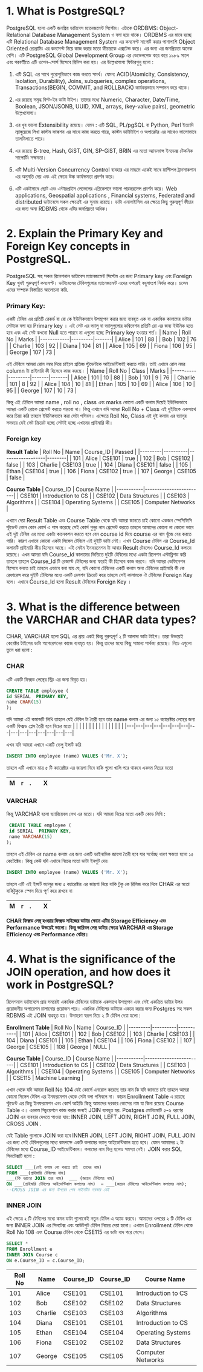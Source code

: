 # 1. What is PostgreSQL?
PostgreSQL হলো একটি জনপ্রিয় ডাটাবেস ম্যানেজমেন্ট সিস্টেম। এটাকে ORDBMS: Object-Relational Database Management System ও বলা হয়ে থাকে। ORDBMS এর মানে হচ্ছে এটি Relational Database Management System এর কনসেপ্ট সাপোর্ট করার পাশাপাশি  Object Oriented প্রোগ্রামিং এর কনসেপ্ট নিয়ে কাজ করার মতো ফীচারকে এক্সটেন্ড করে।  এর জন্য এর জনপ্রিয়তা অনেক বেশি। এটি PostgreSQL Global Development Group এর ডেভেলপেড করে করে ১৯৮৯ সালে এবং পরবর্তীতে এটি ওপেন-সোর্স হিসেবে রিলিস করা হয়। এর উল্লেখযোগ্য ফিটারগুলু হলো :

1. এটি SQL এর সাথে পুরোপুরিভাবে কাজ করতে সমর্থ।  যেমন: ACID(Atomicity, Consistency, Isolation, Durability), Joins, subqueries, complex operations, Transactions(BEGIN, COMMIT, and ROLLBACK) কার্যকরভাবে সম্পাদন করে থাকে। 

2. এর রয়েছে সমৃদ্ধ বিল্ট-ইন ডাটা টাইপ। তাদের মধ্যে  Numeric, Character, Date/Time, Boolean, JSON/JSONB, UUID, XML, arrays, (key-value pairs), geometric উল্লেখযোগ্য।

3. এর  খুব ভালো Extensibility রয়েছে। যেমন : এটি SQL, PL/pgSQL বা  Python, Perl ইত্যাদি ল্যাঙ্গুয়েজে লিখা কাস্টম ফাঙ্কশন এর সাথে কাজ করতে পারে, কাস্টম ডাটাটাইপ ও অপারেটর এর সাথেও ভালোভাবে তালমিলাতে পারে।

4. এর রয়েছে B-tree, Hash, GiST, GIN, SP-GiST, BRIN এর মতো অ্যাডভান্স ইনডেক্স টেকনিক সাপোর্টিং সক্ষমতা।  

5. এটি Multi-Version Concurrency Control ব্যবহার এর মাদ্ধমে একেই সাথে মাল্টিপল ট্রানসাকশান এর অনুমতি দেয় এবং এই ক্ষেত্রে উচ্চ কার্যক্ষমতা প্রদর্শন করে। 

6. এটি একইসাথে ছোট এবং এন্টারপ্রাইস লেভেলের এপ্লিকেশনে ভালো পারফরমেন্স প্রদর্শন করে।  Web applications, Geospatial applications , Financial systems, Federated and distributed ডাটাবেসে সকল ক্ষেত্রেই এর সুনাম রয়েছে। ডাটা এনালাইসিস এর ক্ষেত্রে কিছু গুরুত্বপূর্ণ ফীচার এর জন্য অন্য RDBMS থেকে এটির জনপ্রিয়তা অধিক।

# 2. Explain the Primary Key and Foreign Key concepts in PostgreSQL.

PostgreSQL সহ সকল রিলেশনাল ডাটাবেস ম্যানেজমেন্ট সিস্টেম এর জন্য Primary  key  এবং Foreign Key খুবই গুরুত্বপূর্ণ কনসেপ্ট। ডাটাবেসের টেবিলগুলোর ম্যানেজমেন্ট এদের ওপরেই বহুলাংশে  নির্ভর করে।  চলেন এদের সম্পকে বিস্তারিত আলোচনা করি.

### Primary Key: 
একটি টেবিল এর  প্রতিটি রেকর্ড বা রো কে ইউনিকভাবে  উপস্থাপন করার জন্য ব্যবহৃত এক বা একাধিক কালামের ডাটার সেটাকে বলা হয় Primary  key ।  এই সেট এর ভ্যালু বা ভ্যালুগুলোর কম্বিনেশন প্রতিটি রো এর জন্য ইউনিক হতে হবে এবং এই সেট কখনো Null হতে পারবে না এগুলো হচ্ছে Primary  key হওয়ার শর্ত।
| Name       | Roll No | Marks |
|------------|---------|-------|
| Alice      | 101     | 88    |
| Bob        | 102     | 76    |
| Charlie    | 103     | 92    |
| Diana      | 104     | 81    |
| Alice      | 105     | 69    |
| Fiona      | 106     | 95    |
| George     | 107     | 73    |

এই টেবিলে আমরা রোল নম্বর দিয়ে চাইলে প্রতিজ্ঞ স্টুডেন্টকে আইডেন্টিফাই করতে পারি। তাই এখানে রোল নম্বর column টা প্রাইমারি কী হিসেবে কাজ করছে।
| Name     | Roll No | Class | Marks |
|----------|---------|-------|-------|
| Alice    | 101     | 10   | 88    |
| Bob      | 101     | 9    | 76    |
| Charlie  | 101     | 8   | 92    |
| Alice    | 104     | 10   | 81    |
| Ethan    | 105     | 10  | 69    |
| Alice    | 106     | 10  | 95    |
| George   | 107     | 10   | 73    |

কিন্তু এই টেবিলে আমরা name , roll no , class এবং marks কোনো একটি কলাম দিয়েই ইউনিকভাবে আমরা একটি রোকে প্রেসেন্ট করতে পারবো না।  কিন্তু এখানে যদি আমরা Roll No + Class এই দুইটাকে একসাথে করে চিন্তা করি তাহলে ইউনিকভাবে করা সেটা পসিবল।  এক্ষেত্রে Roll No, Class  এই দুই কলাম এর ভ্যালুর সমন্বয়ে যেই সেট ক্রিয়েট হচ্ছে সেটাই  হচ্ছে এখানের  প্রাইমারি কী। 

### Foreign key
**Result Table**
| Roll No | Name     |   Course_ID      | Passed |
|---------|----------|------------------|--------|
| 101     | Alice    | CSE101           | true   |
| 102     | Bob      | CSE102           | false  |
| 103     | Charlie  | CSE103           | true   |
| 104     | Diana    | CSE101           | false  |
| 105     | Ethan    | CSE104           | true   |
| 106     | Fiona    | CSE102           | true   |
| 107     | George   | CSE105           | false  |


**Course Table**
| Course_ID | Course Name           |
|-----------|------------------------|
| CSE101    | Introduction to CS     |
| CSE102    | Data Structures        |
| CSE103    | Algorithms             |
| CSE104    | Operating Systems      |
| CSE105    | Computer Networks      |

এখানে দেয়া Result Table  এবং Course  Table  থেকে যদি আমরা জানতে চাই কোনো একজন স্পেসিফিসি স্টুডেন্ট কোন কোন কোর্স এ পাস করেছে সেই কোর্স গুলুর নাম প্রেসেন্ট করতে  তাহলে আমাদের কোনো না কোনো ভাবে এই দুই টেবিল এর মধ্যে একটা  কানেকশন করতে হবে যেন course id দিয়ে course এর নাম খুঁজে বের করতে পারি। 
কারণ এখানে কোনো একটা সিঙ্গেল টেবিলে এই দুইটি ডাটা নেই। 
এখন Course টেবিল এর Course_Id কলামটি প্রাইমারি কীয় হিসেবে আছে।  এই সেইম ইনফরমেশন টা আবার Result টেবলেও Course_Id কলামে রয়েছে। এখন আমরা যদি Course_Id কালামের ভিত্তিতে দুইটি টেবিলের মধ্যে একটা রিলেশন এস্টাব্লিশড করি তাহলে তাহলে Course_Id টি রেজাল্ট টেবিলের জন্য ফরেই কী হিসেবে কাজ করবে। যদি আমরা ডেফিনেশন হিসেবে বলতে চাই তাহলে এভাবে বলা যায় যে, যদি কোনো টেবিলের একটি কলাম অন্য টেবিলের প্রাইমারি কী কে রেফারেন্স করে দুইটি টেবিলের মধ্যে একটি রেলশন ক্রিয়েট করে তাহলে সেই কালামকে ঐ টেবিলের Foreign Key বলে। এখানে Course_Id হলো Result টেবিলের  Foreign Key ।

# 3. What is the difference between the VARCHAR and CHAR data types?

CHAR,  VARCHAR হলো SQL এর প্রায় একই কিন্তু গুরুত্বপূর্ণ ২ টি আলাদা ডাটা টাইপ।  তারা উভয়েই কেরেক্টর টাইপের ডাটা অপেরেশনের কাজে ব্যবহৃত হয়। কিন্তু তাদের মধ্যে কিছু সামান্য পার্থক্য রয়েছে। নিচে এগুলো তুলে ধরা হলো :

### CHAR
এটি একটি ফিক্সড লেন্থের স্ট্রিং এর জন্য বিবৃত হয়। 
 ```sql 
 CREATE TABLE employee (
 id SERIAL  PRIMARY KEY,
 name CHAR(15)
);
```
যদি আমরা এই কমান্ডটি লিখি তাহলে যেই টেবিল টা  তৈরী হবে তার name কলাম এর জন্য ১৫ ক্যারেক্টার লেন্থের জন্য একটি ফিক্সড প্লেস তৈরী হবে নিচের মতো 
|   |   |   |   |   |   |   |   |   |   |   |   |   |   |   |
|---|---|---|---|---|---|---|---|---|---|---|---|---|---|---|

এখন যদি আমরা এখানে একটি ভেলু ইন্সার্ট করি 

```sql 
INSERT INTO employee (name) VALUES ('Mr. X');
```
তাহলে এটি এখানে মাত্র ৫ টি ক্যারেক্টার এর জায়গা নিবে  বাকি গুলো খালি পরে থাকবে একদম নিচের মতো 

|  M  |  r  |  . |   |  X  |   |   |   |   |   |   |   |   |   |   |
|---|---|---|---|---|---|---|---|---|---|---|---|---|---|---|


### VARCHAR
কিন্তু VARCHAR হলো ভ্যারিয়েবল লেথ এর মতো।  যদি আমরা নিচের মতো একটি কোড লিখি :
```sql 
 CREATE TABLE employee (
 id SERIAL  PRIMARY KEY,
 name VARCHAR(15)
);
```

তাহলে এই টেবিল এর name কলাম এর জন্য একটি ডাইনামিক জায়গা তৈরী হবে যার সর্বোচ্ছ ধারণ ক্ষমতা হলো ১৫ কেটেক্টের। কিন্তু কেউ যদি এখানে নিচের মতো ডাটা ইনপুট দেয় 
```sql 
INSERT INTO employee (name) VALUES ('Mr. X');
``` 
তাহলে এটি এই ইন্সার্ট ভ্যালুর জন্য ৫ ক্যারেক্টার এর জায়গা নিয়ে বাকি টুকু কে রিলিজ করে দিবে CHAR  এর মতো বাকিটুকুকে স্পেস দিয়ে পূর্ণ করে  রাখবে না

|  M  |  r  |  . |   |  X  | 
|---|---|---|---|---|

**CHAR ফিক্সড লেন্থ হওয়ায় ফিক্সড সাইজের ডাটার  ক্ষেত্রে এটির Storage Efficiency এবং Performance উভয়েই ভালো। কিন্তু ভারিবল লেন্থ ডাটার ক্ষেত্রে VARCHAR এর Storage  Efficiency এবং Performance বেটার।**

# 4. What is the significance of the JOIN operation, and how does it work in PostgreSQL?

রিলেশনাল ডাটাবেসে প্রায় সময়েই  একাধিক টেবিলের ডাটাকে একসাথে উপস্থাপন এবং সেই একত্রিত ডাটার উপর প্রয়োজনীয় অপারেশন চালানোর প্রয়োজন পরে।  একধিক টেবিলের ডাটাকে একত্রে করার জন্য   Postgres সহ সকল RDBMS এই  JOIN ব্যৱহৃত হয়।  উদাহরণ স্বরূপ নিচে ২ টি টেবিল দেয়া হলো :

**Enrollment Table**
| Roll No | Name     | Course_ID |
|---------|----------|-----------|
| 101     | Alice    | CSE101    |
| 102     | Bob      | CSE102    |
| 103     | Charlie  | CSE103    |
| 104     | Diana    | CSE101    |
| 105     | Ethan    | CSE104    |
| 106     | Fiona    | CSE102    |
| 107     | George   | CSE105    |
| 108    | George   | NULL     |



**Course Table**
| Course_ID | Course Name           |
|-----------|------------------------|
| CSE101    | Introduction to CS     |
| CSE102    | Data Structures        |
| CSE103    | Algorithms             |
| CSE104    | Operating Systems      |
| CSE105    | Computer Networks      |
| CSE115    | Machine Learning    |

এখান থেকে যদি আমরা Roll No 104 যেই কোর্সে এনরোল করেছে তার নাম কি যদি জানতে চাই তাহলে আমরা কোনো সিঙ্গেল টেবিল এর ইনফরমেশন থেকে সেটা বলা পসিবলে না। কারন Enrollment Table এ রয়েছে স্টুডেন্ট এর কিছু ইনফরমেশন এবং কোর্স আইডি  কিন্তু আমাদের দরকার কোসের নাম যা কিনা রয়েছে Course Table এ। 
এরকম সিচুয়েশনে কাজ করার জন্যই JOIN ব্যবহৃত হয়.  Postgres মোটামোটি ৫-৬ ধরণের JOIN এর ব্যবহার দেখতে পাওয়া যায়: INNER JOIN, LEFT JOIN, RIGHT JOIN, FULL JOIN, CROSS JOIN . 

যেই Table গুলোকে  JOIN  করা হবে INNER JOIN, LEFT JOIN, RIGHT JOIN, FULL JOIN এর জন্য সেই টেবিলগুলোর  মধ্যে কমপক্ষে একটি কলামের ভ্যালু আইডেন্টিকাল হতে হবে।  যেমন আমাদের ২ টা টেবিলের মধ্যে Course_ID আইডেন্টিকাল। কলামের নাম ভিন্ন হলেও সমস্যা নেই। JOIN করার SQL সিনটেক্সটি হলো :
```sql 
SELECT ___(যেই কলাম শো করতে চাই  তাদের নাম) 
FROM ___(প্রাইমারি টেবিলের নাম) 
___(কি ধরণের JOIN তার নাম)  ___ (জয়েন টেবিলের নাম)  
ON ___(প্রাইমারি টেবিলের আইডেন্টিকাল কলামের নাম)  = ___(জয়েন টেবিলের আইডেন্টিকাল কলামের নাম);
--CROSS JOIN এর জন্য উপরের শেষ লাইনটির দরকার নেই 
```

### INNER JOIN

এই ক্ষেত্রে ২ টি টেবিলের মধ্যে কমন ডাটা গুলোকেই  নতুন টেবিল এ অ্যাড করবে। আমাদের ওপরের ২ টি টেবিল এর জন্য INNER JOIN এর সিনটেক্স এবং আউটপুট টেবিল নিচের দেয়া হলো। এখানে Enrollment টেবিল থেকে Roll No 108 এবং Course টেবিল থেকে  CSE115 এর ডাটা বাদ পরে গেসে।
``` sql 
SELECT *
FROM Enrollment e
INNER JOIN Course c
ON e.Course_ID = c.Course_ID;
```
| Roll No | Name    | Course_ID | Course_ID | Course Name          |
|---------|---------|-----------|-----------|-----------------------|
| 101     | Alice   | CSE101    | CSE101    | Introduction to CS    |
| 102     | Bob     | CSE102    | CSE102    | Data Structures       |
| 103     | Charlie | CSE103    | CSE103    | Algorithms            |
| 104     | Diana   | CSE101    | CSE101    | Introduction to CS    |
| 105     | Ethan   | CSE104    | CSE104    | Operating Systems     |
| 106     | Fiona   | CSE102    | CSE102    | Data Structures       |
| 107     | George  | CSE105    | CSE105    | Computer Networks     |
